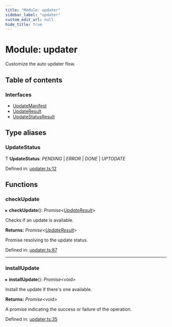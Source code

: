 ```yaml
---
title: "Module: updater"
sidebar_label: "updater"
custom_edit_url: null
hide_title: true
---
```


# Module: updater

Customize the auto updater flow.

## Table of contents

### Interfaces

- [UpdateManifest](../interfaces/updater.updatemanifest.md)
- [UpdateResult](../interfaces/updater.updateresult.md)
- [UpdateStatusResult](../interfaces/updater.updatestatusresult.md)

## Type aliases

### UpdateStatus

Ƭ **UpdateStatus**: *PENDING* \| *ERROR* \| *DONE* \| *UPTODATE*

Defined in: [updater.ts:12](https://github.com/tauri-apps/tauri/blob/a68b4ee8/tooling/api/src/updater.ts#L12)

## Functions

### checkUpdate

▸ **checkUpdate**(): *Promise*<[*UpdateResult*](../interfaces/updater.updateresult.md)\>

Checks if an update is available.

**Returns:** *Promise*<[*UpdateResult*](../interfaces/updater.updateresult.md)\>

Promise resolving to the update status.

Defined in: [updater.ts:87](https://github.com/tauri-apps/tauri/blob/a68b4ee8/tooling/api/src/updater.ts#L87)

___

### installUpdate

▸ **installUpdate**(): *Promise*<void\>

Install the update if there's one available.

**Returns:** *Promise*<void\>

A promise indicating the success or failure of the operation.

Defined in: [updater.ts:35](https://github.com/tauri-apps/tauri/blob/a68b4ee8/tooling/api/src/updater.ts#L35)
